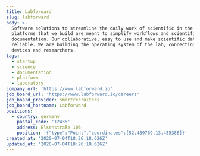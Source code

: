 ```yaml
---
title: Labforward
slug: labforward
body: >-
  Software solutions to streamline the daily work of scientific in the lab. The
  platforms that we build are meant to simplify workflows and scientific
  documentation. Our collaborative, easy to use and make scientific data more
  reliable. We are building the operating system of the lab, connecting data,
  devices and researchers.
tags:
  - startup
  - science
  - documentation
  - platform
  - laboratory
company_url: 'https://www.labforward.io'
job_board_url: 'https://www.labforward.io/careers'
job_board_provider: smartrecruiters
job_board_hostname: Labforward
positions:
  - country: germany
    postal_code: '12435'
    address: Elsenstraße 106
    position: '{"type":"Point","coordinates":[52.489769,13.455388]}'
created_at: '2020-07-04T18:26:18.626Z'
updated_at: '2020-07-04T18:26:18.626Z'
---
```


